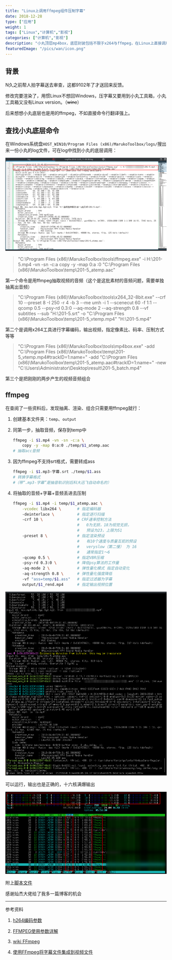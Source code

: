 ```yaml
---
title: "Linux上调用ffmpeg组件压制字幕"
date: 2018-12-28
type: ["应用"]
weight: 1
tags: ["Linux","计算机","影视"]
categories: ["计算机","影视"]
description: "小丸顶层mp4box，底层封装包括不限于x264与ffmpeg，在Linux上直接调用ffmpeg完成在字幕压制"
featuredImage: "/pics/wan/icon.png"
---
```


## 背景
N久之前帮人拍字幕送去审查，这都9102年了才送回来反馈。

修改完要渲染了，用惯Linux不想回Windows，压字幕又要用到小丸工具箱，小丸工具箱又没有Linux version。（~~wine~~）

后来想想小丸底层也是用的ffmpeg，不如直接命令行翻译强上。

## 查找小丸底层命令

在Windows系统盘``HOST_WIN10/Program Files (x86)/MarukoToolbox/logs/``搜出来一份小丸的log文件，可在log中找到小丸的底层调用：

![](/pics/wan/00.png)

> "C:\Program Files (x86)\MarukoToolbox\tools\ffmpeg.exe" -i H:\201-5.mp4 -vn -sn -c:a copy -y -map 0:a :0 "C:\Program Files (x86)\MarukoToolbox\temp\201-5_atemp.aac" 

第一个命令是用ffmpeg抽取视频的音频（这个是这批素材的音频问题，需要单独抽离出音频）

> "C:\Program Files (x86)\MarukoToolbox\tools\x264_32-8bit.exe" --crf 10 --preset 8  -I 250 -r 4 -b 3 --me umh -i 1 --scenecut 60 -f 1:1 --qcomp 0.5 --psy-rd 0.3:0 --aq-mode 2 --aq-strength 0.8 --vf subtitles --sub "H:\201-5.srt" -o "C:\Program Files (x86)\MarukoToolbox\temp\201-5_vtemp.mp4" "H:\201-5.mp4" 

第二个是调用x264工具进行字幕编码，输出视频，指定像素比、码率、压制方式等等

> "C:\Program Files (x86)\MarukoToolbox\tools\mp4box.exe" -add "C:\Program Files (x86)\MarukoToolbox\temp\201-5_vtemp.mp4#trackID=1:name=" -add "C:\Program Files (x86)\MarukoToolbox\temp\201-5_atemp.aac#trackID=1:name=" -new "C:\Users\Administrator\Desktop\result\201-5_batch.mp4" 

第三个是把刚刚的两步产生的视频音频组合

## ffmpeg

在查阅了一些资料后，发现抽离、渲染、组合只需要用ffmpeg就行：

1. 创建基本文件夹：``temp``、``output``

2. 同第一步，抽取音频，保存到temp中
    ```bash
    ffmpeg -i $1.mp4 -vn -sn -c:a \
        copy -y -map 0:a:0 ./temp/$1_atemp.aac
    # 抽取acc音频
    ```

3. 因为ffmpeg不支持srt格式，需要转成ass
    ```bash
    ffmpeg -i $1.mp3-字幕.srt ./temp/$1.ass
    # 转换字幕格式
    #（带“.mp3-字幕”是抽音轨识别后科大迅飞自动命名的）
    ```

4. 将抽取的音频+字幕+音频丢进去压制
    ```bash
    ffmpeg -i $1.mp4 -i temp/$1_atemp.aac \
        -vcodec libx264 \       # 指定编码器
        -deinterlace \          # 指定逐行扫描
        -crf 10 \               # CRF速率控制方法
                                #   0为无损，18为视觉无损，
                                #   预设为23，上限为51
        -preset 8 \             # 指定渲染预设
                                #   有10个速度与质量互扼的预设
                                #   veryslow（第二慢） 为 16
                                #   通常指定1～6
        -qcomp 0.5 \            # 指定VBR压缩
        -psy-rd 0.3:0 \         # 降低psy算法的工作量
        -aq-mode 2 \            # 弹性量化模式 指定自动变化
        -aq-strength 0.8 \      # 弹性量化强度降低
        -vf "ass=temp/$1.ass"   # 指定过滤器为字幕
        output/$1_rend.mp4      # 指定输出视频位置
    ```

![](/pics/wan/01.png)

可以运行，输出也是正确的，十六核满爆输出

![](/pics/wan/02.png)


附上[脚本文件](/files/ffmpeg.sh)

感谢灿杰大佬给了我多一篇博客的机会

---
参考资料

1. [h264编码参数](https://www.jianshu.com/p/b46a33dd958d)

2. [FFMPEG使用参数详解](https://zhuanlan.zhihu.com/p/31674583)

3. [wiki FFmpeg](http://wiki.webmproject.org/ffmpeg)

4. [使用FFmpeg将字幕文件集成到视频文件](https://www.yaosansi.com/post/ffmpeg-burn-subtitles-into-video/)
